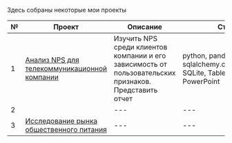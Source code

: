 Здесь собраны некоторые мои проекты

| № | Проект | Описание | Стек |
| --- | --- | --- | --- |
| 1 | [Анализ NPS для телекоммуникационной компании](https://github.com/Sofya-Z/Sofya-Z/tree/main/My-DA-portfolio/NPS-for-telecom)| Изучить NPS среди клиентов компании и его зависимость от пользовательских признаков. Представить отчет | python, pandas, sqlalchemy.create_engine, SQLite, Tableau, PowerPoint  |
| 2 | []() | --- | --- |
| 3 | [Исследование рынка общественного питания]() | --- | --- |
